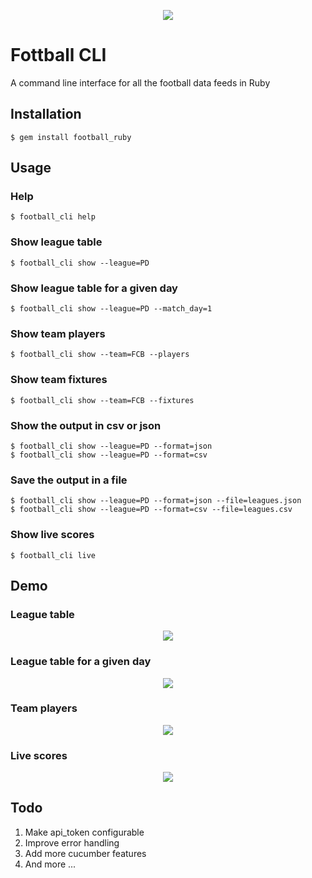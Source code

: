 <p align="center">
  <img src="http://i.imgur.com/FLITgqs.jpg">
</p>

# Fottball CLI

A command line interface for all the football data feeds in Ruby

## Installation

    $ gem install football_ruby

## Usage

### Help
    $ football_cli help
### Show league table
    $ football_cli show --league=PD
### Show league table for a given day
    $ football_cli show --league=PD --match_day=1
### Show team players
    $ football_cli show --team=FCB --players
### Show team fixtures
    $ football_cli show --team=FCB --fixtures
### Show the output in csv or json
    $ football_cli show --league=PD --format=json
    $ football_cli show --league=PD --format=csv
### Save the output in a file
    $ football_cli show --league=PD --format=json --file=leagues.json
    $ football_cli show --league=PD --format=csv --file=leagues.csv
### Show live scores
    $ football_cli live

## Demo

### League table
<p align="center">
  <img src="http://i.imgur.com/E2us9uS.png">
</p>

### League table for a given day
<p align="center">
  <img src="http://i.imgur.com/9mlj2b9.png">
</p>

### Team players
<p align="center">
  <img src="http://i.imgur.com/uS4s9D8.png">
</p>

### Live scores
<p align="center">
  <img src="http://i.imgur.com/102utJf.png">
</p>

## Todo

1. Make api_token configurable
2. Improve error handling
3. Add more cucumber features
4. And more ...

